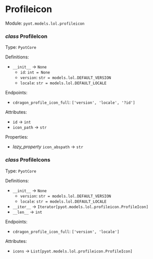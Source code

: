 # Profileicon 

Module: `pyot.models.lol.profileicon` 

### _class_ ProfileIcon

Type: `PyotCore` 

Definitions: 
* `__init__` -> `None` 
  * `id`: `int = None` 
  * `version`: `str = models.lol.DEFAULT_VERSION` 
  * `locale`: `str = models.lol.DEFAULT_LOCALE` 

Endpoints: 
* `cdragon_profile_icon_full`: `['version', 'locale', '?id']` 

Attributes: 
* `id` -> `int` 
* `icon_path` -> `str` 

Properties: 
* _lazy_property_ `icon_abspath` -> `str` 


### _class_ ProfileIcons

Type: `PyotCore` 

Definitions: 
* `__init__` -> `None` 
  * `version`: `str = models.lol.DEFAULT_VERSION` 
  * `locale`: `str = models.lol.DEFAULT_LOCALE` 
* `__iter__` -> `Iterator[pyot.models.lol.profileicon.ProfileIcon]` 
* `__len__` -> `int` 

Endpoints: 
* `cdragon_profile_icon_full`: `['version', 'locale']` 

Attributes: 
* `icons` -> `List[pyot.models.lol.profileicon.ProfileIcon]` 


